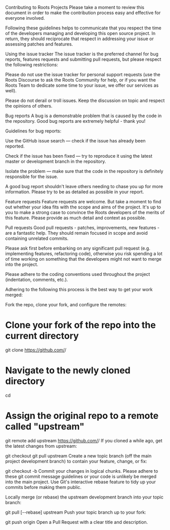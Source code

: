 Contributing to Roots Projects
Please take a moment to review this document in order to make the contribution process easy and effective for everyone involved.

Following these guidelines helps to communicate that you respect the time of the developers managing and developing this open source project. In return, they should reciprocate that respect in addressing your issue or assessing patches and features.

Using the issue tracker
The issue tracker is the preferred channel for bug reports, features requests and submitting pull requests, but please respect the following restrictions:

Please do not use the issue tracker for personal support requests (use the Roots Discourse to ask the Roots Community for help, or if you want the Roots Team to dedicate some time to your issue, we offer our services as well).

Please do not derail or troll issues. Keep the discussion on topic and respect the opinions of others.


Bug reports
A bug is a demonstrable problem that is caused by the code in the repository. Good bug reports are extremely helpful - thank you!

Guidelines for bug reports:

Use the GitHub issue search — check if the issue has already been reported.

Check if the issue has been fixed — try to reproduce it using the latest master or development branch in the repository.

Isolate the problem — make sure that the code in the repository is definitely responsible for the issue.

A good bug report shouldn't leave others needing to chase you up for more information. Please try to be as detailed as possible in your report.


Feature requests
Feature requests are welcome. But take a moment to find out whether your idea fits with the scope and aims of the project. It's up to you to make a strong case to convince the Roots developers of the merits of this feature. Please provide as much detail and context as possible.


Pull requests
Good pull requests - patches, improvements, new features - are a fantastic help. They should remain focused in scope and avoid containing unrelated commits.

Please ask first before embarking on any significant pull request (e.g. implementing features, refactoring code), otherwise you risk spending a lot of time working on something that the developers might not want to merge into the project.

Please adhere to the coding conventions used throughout the project (indentation, comments, etc.).

Adhering to the following this process is the best way to get your work merged:

Fork the repo, clone your fork, and configure the remotes:

# Clone your fork of the repo into the current directory
git clone https://github.com/<your-username>/<repo-name>
# Navigate to the newly cloned directory
cd <repo-name>
# Assign the original repo to a remote called "upstream"
git remote add upstream https://github.com/<upsteam-owner>/<repo-name>
If you cloned a while ago, get the latest changes from upstream:

git checkout <dev-branch>
git pull upstream <dev-branch>
Create a new topic branch (off the main project development branch) to contain your feature, change, or fix:

git checkout -b <topic-branch-name>
Commit your changes in logical chunks. Please adhere to these git commit message guidelines or your code is unlikely be merged into the main project. Use Git's interactive rebase feature to tidy up your commits before making them public.

Locally merge (or rebase) the upstream development branch into your topic branch:

git pull [--rebase] upstream <dev-branch>
Push your topic branch up to your fork:

git push origin <topic-branch-name>
Open a Pull Request with a clear title and description.
